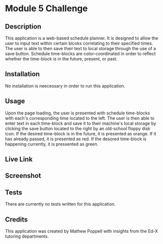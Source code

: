 # Module 5 Challenge

## Description
This application is a web-based schedule planner.  It is designed to allow the user to input text within certain blcoks correlating to their specified times.  The user is able to then save their text to local storage through the use of a save button.  Schedule time-blocks are color-coordinated in order to reflect whether the time-block is in the future, present, or past.

## Installation
No installation is neecessary in order to run this application.  

## Usage
Upon the page loading, the user is presented with schedule time-blocks with each's corresponding time located to the left.  The user is then able to enter text in each time-block and save it to their machine's local storage by clicking the save button located to the right by an old-school floppy disk icon.  If the desired time-block is in the future, it is presented as orange.  If it has already passed, it is presented as red.  If the desored time-block is happening currently, it is pressented as green.

## Live Link

## Screenshot


## Tests
There are currently no tests written for this application.

## Credits
This application was created by Mathew Poppell with insights from the Ed-X tutoring departments.
